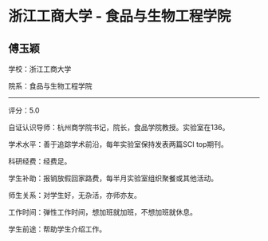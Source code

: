 # 浙江工商大学 - 食品与生物工程学院

## 傅玉颖

学校：浙江工商大学

院系：食品与生物工程学院

* * *

评分：5.0

自证认识导师：杭州商学院书记，院长，食品学院教授。实验室在136。

学术水平：善于追踪学术前沿，每年实验室保持发表两篇SCI top期刊。

科研经费：经费足。

学生补助：报销放假回家路费，每半月实验室组织聚餐或其他活动。

师生关系：对学生好，无杂活，亦师亦友。

工作时间：弹性工作时间，想加班就加班，不想加班就休息。

学生前途：帮助学生介绍工作。